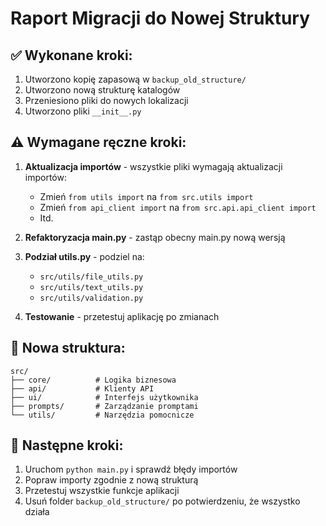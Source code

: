 # Raport Migracji do Nowej Struktury

## ✅ Wykonane kroki:

1. Utworzono kopię zapasową w `backup_old_structure/`
2. Utworzono nową strukturę katalogów
3. Przeniesiono pliki do nowych lokalizacji
4. Utworzono pliki `__init__.py`

## ⚠️ Wymagane ręczne kroki:

1. **Aktualizacja importów** - wszystkie pliki wymagają aktualizacji importów:
   - Zmień `from utils import` na `from src.utils import`
   - Zmień `from api_client import` na `from src.api.api_client import`
   - Itd.

2. **Refaktoryzacja main.py** - zastąp obecny main.py nową wersją

3. **Podział utils.py** - podziel na:
   - `src/utils/file_utils.py`
   - `src/utils/text_utils.py` 
   - `src/utils/validation.py`

4. **Testowanie** - przetestuj aplikację po zmianach

## 📁 Nowa struktura:

```
src/
├── core/          # Logika biznesowa
├── api/           # Klienty API
├── ui/            # Interfejs użytkownika
├── prompts/       # Zarządzanie promptami
└── utils/         # Narzędzia pomocnicze
```

## 🔧 Następne kroki:

1. Uruchom `python main.py` i sprawdź błędy importów
2. Popraw importy zgodnie z nową strukturą
3. Przetestuj wszystkie funkcje aplikacji
4. Usuń folder `backup_old_structure/` po potwierdzeniu, że wszystko działa
